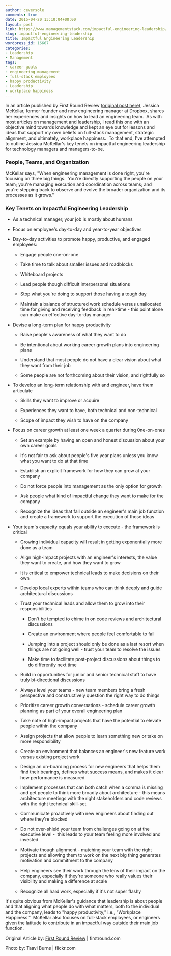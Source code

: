 ```yaml
---
author: ceversole
comments: true
date: 2015-04-20 13:10:04+00:00
layout: post
link: https://www.managementstack.com/impactful-engineering-leadership/
slug: impactful-engineering-leadership
title: Impactful Engineering Leadership
wordpress_id: 16667
categories:
- Leadership
- Management
tags:
- career goals
- engineering management
- full-stack employees
- happy productivity
- Leadership
- workplace happiness
---
```


In an article published by First Round Review ([original post here](http://firstround.com/review/this-is-what-impactful-engineering-leadership-looks-like/)), Jessica McKellar, former founder and now engineering manager at Dropbox, shares her experiences and insights on how to lead an engineering team.  As with most articles on management and leadership, I read this one with an objective mind towards knowledge and kept an eye out for lessons and ideas that support my own beliefs on full-stack management, strategic alignment, and ultimately, workplace happiness.  To that end, I've attempted to outline Jessica McKellar's key tenets on impactful engineering leadership for technology managers and managers-to-be.


### People, Teams, and Organization


McKellar says, "When engineering management is done right, you're focusing on three big things.  You're directly supporting the people on your team; you're managing execution and coordination across teams; and you're stepping back to observe and evolve the broader organization and its processes as it grows."


### Key Tenets on Impactful Engineering Leadership





	
  * As a technical manager, your job is mostly about humans

	
  * Focus on employee's day-to-day and year-to-year objectives

	
  * Day-to-day activities to promote happy, productive, and engaged employees:

	
    * Engage people one-on-one

	
    * Take time to talk about smaller issues and roadblocks

	
    * Whiteboard projects

	
    * Lead people though difficult interpersonal situations

	
    * Stop what you're doing to support those having a tough day

	
    * Maintain a balance of structured work schedule versus unallocated time for giving and receiving feedback in real-time - this point alone can make an effective day-to-day manager




	
  * Devise a long-term plan for happy productivity

	
    * Raise people's awareness of what they want to do

	
    * Be intentional about working career growth plans into engineering plans

	
    * Understand that most people do not have a clear vision about what they want from their job

	
    * Some people are not forthcoming about their vision, and rightfully so




	
  * To develop an long-term relationship with and engineer, have them articulate

	
    * Skills they want to improve or acquire

	
    * Experiences they want to have, both technical and non-technical

	
    * Scope of impact they wish to have on the company




	
  * Focus on career growth at least one week a quarter during 0ne-on-ones

	
    * Set an example by having an open and honest discussion about your own career goals

	
    * It's not fair to ask about people's five year plans unless you know what you want to do at that time

	
    * Establish an explicit framework for how they can grow at your company

	
    * Do not force people into management as the only option for growth

	
    * Ask people what kind of impactful change they want to make for the company

	
    * Recognize the ideas that fall outside an engineer's main job function and create a framework to support the execution of those ideas




	
  * Your team's capacity equals your ability to execute - the framework is critical

	
    * Growing individual capacity will result in getting exponentially more done as a team

	
    * Align high-impact projects with an engineer's interests, the value they want to create, and how they want to grow

	
    * It is critical to empower technical leads to make decisions on their own

	
    * Develop local experts within teams who can think deeply and guide architectural discussions

	
    * Trust your technical leads and allow them to grow into their responsibilities

	
      * Don't be tempted to chime in on code reviews and architectural discussions

	
      * Create an environment where people feel comfortable to fail

	
      * Jumping into a project should only be done as a last resort when things are not going well - trust your team to resolve the issues

	
      * Make time to facilitate post-project discussions about things to do differently next time




	
    * Build in opportunities for junior and senior technical staff to have truly bi-directional discussions

	
    * Always level your teams - new team members bring a fresh perspective and constructively question the right way to do things

	
    * Prioritize career growth conversations - schedule career growth planning as part of your overall engineering plan

	
    * Take note of high-impact projects that have the potential to elevate people within the company

	
    * Assign projects that allow people to learn something new or take on more responsibility

	
    * Create an environment that balances an engineer's new feature work versus existing project work

	
    * Design an on-boarding process for new engineers that helps them find their bearings, defines what success means, and makes it clear how performance is measured

	
    * Implement processes that can both catch when a comma is missing and get people to think more broadly about architecture - this means architecture meetings with the right stakeholders and code reviews with the right technical skill-set

	
    * Communicate proactively with new engineers about finding out where they're blocked

	
    * Do not over-shield your team from challenges going on at the executive level -  this leads to your team feeling more involved and invested

	
    * Motivate though alignment - matching your team with the right projects and allowing them to work on the next big thing generates motivation and commitment to the company

	
    * Help engineers see their work through the lens of their impact on the company, especially if they're someone who really values their visibility and making a difference at scale

	
    * Recognize all hard work, especially if it's not super flashy







It's quite obvious from McKellar's guidance that leadership is about people and that aligning what people do with what matters, both to the individual and the company, leads to "happy productivity," i.e., "Workplace Happiness."  McKellar also focuses on full-stack employees, or engineers given the latitude to contribute in an impactful way outside their main job function.

Original Article by: [First Round Review](http://firstround.com/review/this-is-what-impactful-engineering-leadership-looks-like/) | firstround.com

Photo by: Taavi Burns | flickr.com
